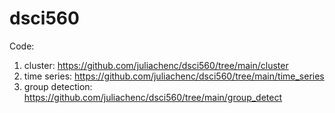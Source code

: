 # dsci560
Code:
1. cluster: https://github.com/juliachenc/dsci560/tree/main/cluster
2. time series: https://github.com/juliachenc/dsci560/tree/main/time_series
3. group detection: https://github.com/juliachenc/dsci560/tree/main/group_detect
